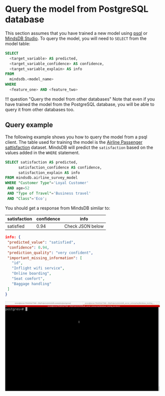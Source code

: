 # Query the model from PostgreSQL database

This section assumes that you have trained a new model using [psql](/model/postgresql/) or [MindsDB Studio](/model/train/). To query the model, you will need to `SELECT` from the model table:

```sql
SELECT
  <target_variable> AS predicted,
  <target_variable_confidence> AS confidence,
  <target_variable_explain> AS info
FROM
  mindsdb.<model_name>
WHERE
  <feature_one> AND <feature_two>
```

!!! question "Query the model from other databases"
    Note that even if you have trained the model from the PostgreSQL database, you will be able to query it from other databases too.

## Query example

The following example shows you how to query the model from a psql client. The table used for training the model is the [Airline Passenger sattisfaction](https://www.kaggle.com/teejmahal20/airline-passenger-satisfaction) dataset. MindsDB will predict the `satisfaction`  based on the values added in the `WHERE` statement.

```sql
SELECT satisfaction AS predicted,
      satisfaction_confidence AS confidence,
      satisfaction_explain AS info
FROM mindsdb.airline_survey_model
WHERE "Customer Type"='Loyal Customer'
 AND age=52
 AND "Type of Travel"='Business travel'
 AND "Class"='Eco';
```
You should get a response from MindsDB similar to:

| satisfaction  | confidence | info   |
|----------------|------------|------|
| satisfied | 0.94 | Check JSON below  |

```json
info: {
 "predicted_value": "satisfied",
 "confidence": 0.94,
 "prediction_quality": "very confident",
 "important_missing_information": [
   "id",
   "Inflight wifi service",
   "Online boarding",
   "Seat comfort",
   "Baggage handling"
 ]
}
```

![Model predictions](/assets/predictors/postgresql-query.gif)


